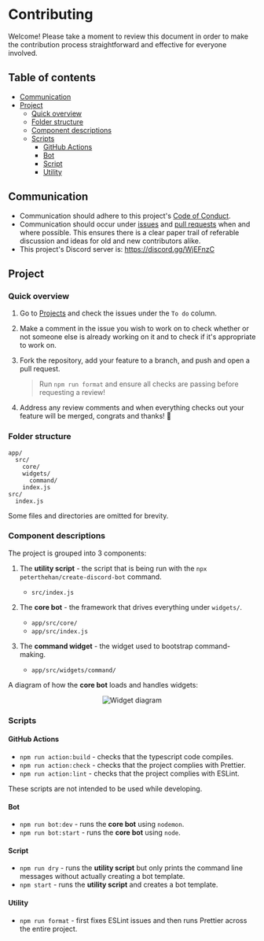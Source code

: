 # Contributing

Welcome! Please take a moment to review this document in order to make the contribution process straightforward and effective for everyone involved.

## Table of contents

- [Communication](#communication)
- [Project](#project)
  - [Quick overview](#quick-overview)
  - [Folder structure](#folder-structure)
  - [Component descriptions](#component-descriptions)
  - [Scripts](#scripts)
    - [GitHub Actions](#github-actions)
    - [Bot](#bot)
    - [Script](#script)
    - [Utility](#utility)

## Communication

- Communication should adhere to this project's [Code of Conduct](./CODE_OF_CONDUCT.md).
- Communication should occur under [issues](https://github.com/peterthehan/create-discord-bot/issues) and [pull requests](https://github.com/peterthehan/create-discord-bot/pulls) when and where possible. This ensures there is a clear paper trail of referable discussion and ideas for old and new contributors alike.
- This project's Discord server is: https://discord.gg/WjEFnzC

## Project

### Quick overview

1. Go to [Projects](https://github.com/peterthehan/create-discord-bot/projects/1) and check the issues under the `To do` column.
2. Make a comment in the issue you wish to work on to check whether or not someone else is already working on it and to check if it's appropriate to work on.
3. Fork the repository, add your feature to a branch, and push and open a pull request.

   > Run `npm run format` and ensure all checks are passing before requesting a review!

4. Address any review comments and when everything checks out your feature will be merged, congrats and thanks! 🎉

### Folder structure

```
app/
  src/
    core/
    widgets/
      command/
    index.js
src/
  index.js
```

Some files and directories are omitted for brevity.

### Component descriptions

The project is grouped into 3 components:

1. The **utility script** - the script that is being run with the `npx peterthehan/create-discord-bot` command.

   - `src/index.js`

2. The **core bot** - the framework that drives everything under `widgets/`.

   - `app/src/core/`
   - `app/src/index.js`

3. The **command widget** - the widget used to bootstrap command-making.

   - `app/src/widgets/command/`

A diagram of how the **core bot** loads and handles widgets:

<div align="center">
  <img src="https://raw.githubusercontent.com/peterthehan/assets/master/repositories/create-discord-bot/widget-diagram.png" title="Widget diagram" alt="Widget diagram" />
</div>

### Scripts

#### GitHub Actions

- `npm run action:build` - checks that the typescript code compiles.
- `npm run action:check` - checks that the project complies with Prettier.
- `npm run action:lint` - checks that the project complies with ESLint.

These scripts are not intended to be used while developing.

#### Bot

- `npm run bot:dev` - runs the **core bot** using `nodemon`.
- `npm run bot:start` - runs the **core bot** using `node`.

#### Script

- `npm run dry` - runs the **utility script** but only prints the command line messages without actually creating a bot template.
- `npm start` - runs the **utility script** and creates a bot template.

#### Utility

- `npm run format` - first fixes ESLint issues and then runs Prettier across the entire project.
